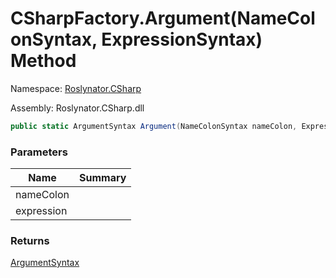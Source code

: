 # CSharpFactory\.Argument\(NameColonSyntax, ExpressionSyntax\) Method

Namespace: [Roslynator.CSharp](../../README.md)

Assembly: Roslynator\.CSharp\.dll

```csharp
public static ArgumentSyntax Argument(NameColonSyntax nameColon, ExpressionSyntax expression)
```

### Parameters

| Name | Summary |
| ---- | ------- |
| nameColon | |
| expression | |

### Returns

[ArgumentSyntax](https://docs.microsoft.com/en-us/dotnet/api/microsoft.codeanalysis.csharp.syntax.argumentsyntax)

